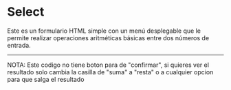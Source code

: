 # Select

Este es un formulario HTML simple con un menú desplegable que le permite realizar operaciones aritméticas básicas entre dos números de entrada.

<hr>

NOTA: 
Este codigo no tiene boton para de "confirmar", si quieres ver el resultado solo cambia la casilla de "suma" a "resta" o a cualquier opcion para que salga el resultado

